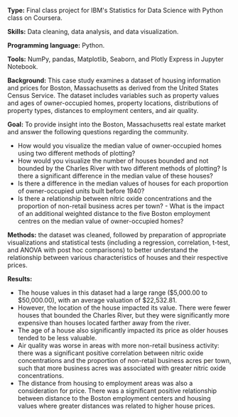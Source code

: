 **Type:** Final class project for IBM's Statistics for Data Science with Python class on Coursera.

**Skills:** Data cleaning, data analysis, and data visualization.

**Programming language:** Python.

**Tools:** NumPy, pandas, Matplotlib, Seaborn, and Plotly Express in Jupyter Notebook.

**Background:** This case study examines a dataset of housing information and prices for Boston, Massachusetts as derived from the United States Census Service. The dataset includes variables such as property values and ages of owner-occupied homes, property locations, distributions of property types, distances to employment centers, and air quality.

**Goal:** To provide insight into the Boston, Massachusetts real estate market and answer the following questions regarding the community.
- How would you visualize the median value of owner-occupied homes using two different methods of plotting?
- How would you visualize the number of houses bounded and not bounded by the Charles River with two different methods of plotting? Is there a significant difference in the median value of these houses?
- Is there a difference in the median values of houses for each proportion of owner-occupied units built before 1940?
- Is there a relationship between nitric oxide concentrations and the proportion of non-retail business acres per town?
- What is the impact of an additional weighted distance to the five Boston employment centres on the median value of owner-occupied homes?

**Methods:** the dataset was cleaned, followed by preparation of appropriate visualizations and statistical tests (including a regression, correlation, t-test, and ANOVA with post hoc comparisons) to better understand the relationship between various characteristics of houses and their respective prices.

**Results:**
- The house values in this dataset had a large range ($5,000.00 to $50,000.00), with an average valuation of $22,532.81.
- However, the location of the house impacted its value. There were fewer houses that bounded the Charles River, but they were significantly more expensive than houses located farther away from the river.
- The age of a house also significantly impacted its price as older houses tended to be less valuable.
- Air quality was worse in areas with more non-retail business activity: there was a significant positive correlation between nitric oxide concentrations and the proportion of non-retail business acres per town, such that more business acres was associated with greater nitric oxide concentrations.
- The distance from housing to employment areas was also a consideration for price. There was a significant positive relationship between distance to the Boston employment centers and housing values where greater distances was related to higher house prices.
